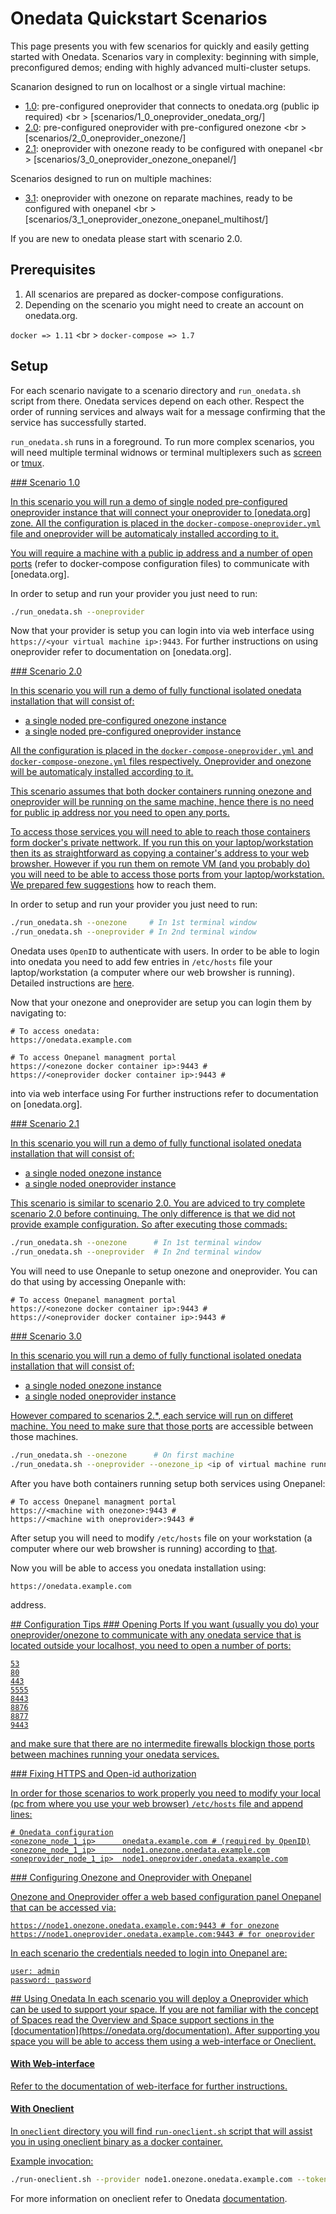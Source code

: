 # Onedata Quickstart Scenarios

This page presents you with few scenarios for quickly and easily getting started with Onedata. 
Scenarios vary in complexity: beginning with simple, preconfigured demos; ending with highly advanced multi-cluster setups.

Scanarion designed to run on localhost or a single virtual machine:

- [1.0](#s10): pre-configured oneprovider that connects to onedata.org (public ip required) <br \>
    [scenarios/1_0_oneprovider_onedata_org/]
- [2.0](#s20): pre-configured oneprovider with pre-configured onezone <br \>
    [scenarios/2_0_oneprovider_onezone/]
- [2.1](#s30): oneprovider with onezone ready to be configured with onepanel <br \>
    [scenarios/3_0_oneprovider_onezone_onepanel/]

Scenarios designed to run on multiple machines:

- [3.1](#s31): oneprovider with onezone on reparate machines, ready to be configured with onepanel <br \>
    [scenarios/3_1_oneprovider_onezone_onepanel_multihost/]

If you are new to onedata please start with scenario 2.0. 

## Prerequisites

1. All scenarios are prepared as docker-compose configurations.
2. Depending on the scenario you might need to create an account on onedata.org.

`docker => 1.11` <br \>
`docker-compose => 1.7`


## Setup

For each scenario navigate to a scenario directory and `run_onedata.sh` script from there.
Onedata services depend on each other. Respect the order of running services and always wait for a message confirming that the service has successfully started.

`run_onedata.sh` runs in a foreground. To run more complex scenarios, you will need multiple terminal widnows or terminal multiplexers such as [screen](https://www.gnu.org/software/screen/manual/screen.html) or [tmux](https://tmux.github.io/).

<a href="#s10">
### Scenario 1.0

In this scenario you will run a demo of single noded pre-configured oneprovider instance that will connect your oneprovider to [onedata.org] zone. All the configuration is placed in the `docker-compose-oneprovider.yml` file and oneprovider will be automaticaly installed according to it.

You will require a machine with a public ip address and a number of [open ports](#ports) (refer to docker-compose configuration files) to communicate with [onedata.org].

In order to setup and run your provider you just need to run:

```bash
./run_onedata.sh --oneprovider
```

Now that your provider is setup you can login into via web interface using `https://<your virtual machine ip>:9443`. For further instructions on using oneprovider refer to documentation on [onedata.org].

<a href="#s20">
### Scenario 2.0

In this scenario you will run a demo of fully functional isolated onedata installation that will consist of:
- a single noded pre-configured onezone instance
- a single noded pre-configured oneprovider instance

All the configuration is placed in the `docker-compose-oneprovider.yml` and `docker-compose-onezone.yml` files respectively. Oneprovider and onezone will be automaticaly installed according to it.

This scenario assumes that both docker containers running onezone and oneprovider will be running on the same machine, hence there is no need for public ip address nor you need to open any ports.

To access those services you will need to able to reach those containers form docker's private nettwork. If you run this on your laptop/workstation then its as straightforward as copying a container's address to your web browsher. However if you run them on remote VM (and you probably do) you will need to be able to access those ports from your laptop/workstation. We prepared few [suggestions](docker-remote.md) how to reach them.

In order to setup and run your provider you just need to run:

```bash
./run_onedata.sh --onezone     # In 1st terminal window
./run_onedata.sh --oneprovider # In 2nd terminal window
```

Onedata uses `OpenID` to authenticate with users. In order to be able to login into onedata you need to add few entries in `/etc/hosts` file your laptop/workstation (a computer where our web browsher is running). Detailed instructions are [here](#etchosts).

Now that your onezone and oneprovider are setup you can login them by navigating to:
```
# To access onedata:
https://onedata.example.com 

# To access Onepanel managment portal
https://<onezone docker container ip>:9443 # 
https://<oneprovider docker container ip>:9443 # 
```

into via web interface using  For further instructions refer to documentation on [onedata.org].

<a href="#s30">
### Scenario 2.1

In this scenario you will run a demo of fully functional isolated onedata installation that will consist of:
- a single noded onezone instance
- a single noded oneprovider instance

This scenario is similar to scenario 2.0. You are adviced to try complete scenario 2.0 before continuing. The only difference is that we did not provide example configuration. So after executing those commads:

```bash
./run_onedata.sh --onezone      # In 1st terminal window
./run_onedata.sh --oneprovider  # In 2nd terminal window
```

You will need to use Onepanle to setup onezone and oneprovider. You can do that using by accessing Onepanle with:

```
# To access Onepanel managment portal
https://<onezone docker container ip>:9443 # 
https://<oneprovider docker container ip>:9443 # 
```

<a href="#s30">
### Scenario 3.0

In this scenario you will run a demo of fully functional isolated onedata installation that will consist of:
- a single noded onezone instance
- a single noded oneprovider instance

However compared to scenarios 2.*, each service will run on differet machine. You need to make sure that [those ports](#[ports]) are accessible between those machines.

```bash
./run_onedata.sh --onezone      # On first machine
./run_onedata.sh --oneprovider --onezone_ip <ip of virtual machine running onezone>  # On second machine
```

After you have both containers running setup both services using Onepanel:

```
# To access Onepanel managment portal
https://<machine with onezone>:9443 # 
https://<machine with oneprovider>:9443 # 
```

After setup you will need to modify `/etc/hosts` file on your workstation (a computer where our web browsher is running) according to [that](#ecthosts).

Now you will be able to access you onedata installation using:
```
https://onedata.example.com 
```
address.

<a href="#configuration">
## Configuration Tips

<a href="#ports">
### Opening Ports
If you want (usually you do) your oneprovider/onezone to communicate with any onedata service that is located outside your localhost, you need to open a number of ports:

```
53
80
443
5555
8443
8876
8877
9443
```

and make sure that there are no intermedite firewalls blockign those ports between machines running your onedata services.

<a href="#etchosts">
### Fixing HTTPS and Open-id authorization

In order for those scenarios to work properly you need to modify your local (pc from where you use your web browser) `/etc/hosts` file and append lines:

```
# Onedata configuration
<onezone_node_1_ip>      onedata.example.com # (required by OpenID)
<onezone_node_1_ip>      node1.onezone.onedata.example.com
<oneprovider_node_1_ip>  node1.oneprovider.onedata.example.com
```

<a href="#onepanel">
### Configuring Onezone and Oneprovider with Onepanel

Onezone and Oneprovider offer a web based configuration panel Onepanel that can be accessed via: 

```
https://node1.onezone.onedata.example.com:9443 # for onezone
https://node1.oneprovider.onedata.example.com:9443 # for oneprovider
```
In each scenario the credentials needed to login into Onepanel are:

```
user: admin
password: password
```

<a href="#using">
## Using Onedata
In each scenario you will deploy a Oneprovider which can be used to support your space. If you are not familiar with the concept of Spaces read the Overview and Space support sections in the [documentation](https://onedata.org/documentation). After supporting you space you will be able to access them using a web-interface or Oneclient.

#### With Web-interface
Refer to the documentation of web-iterface for further instructions.

#### With Oneclient
In `oneclient` directory you will find `run-oneclient.sh` script that will assist you in using oneclient binary as a docker container. 

Example invocation:

```bash
./run-oneclient.sh --provider node1.onezone.onedata.example.com --token '_Us_MYaSD80YgPpcKfVSLP-Mz3TIqmN1q1vb3qFJ'
```

For more information on oneclient refer to Onedata  [documentation](https://onedata.org/documentation).
